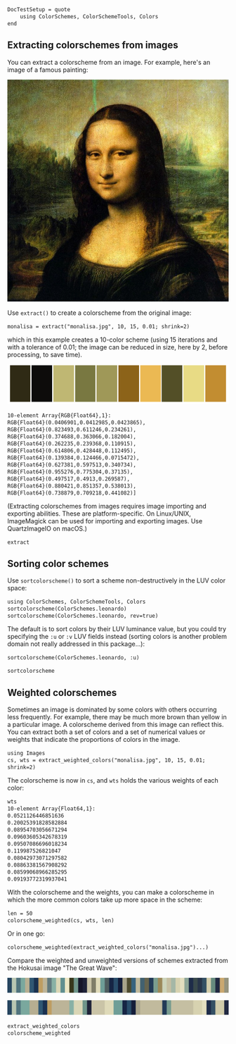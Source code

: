 ```@meta
DocTestSetup = quote
    using ColorSchemes, ColorSchemeTools, Colors
end
```

## Extracting colorschemes from images

You can extract a colorscheme from an image. For example, here's an image of a famous painting:

!["the mona lisa"](assets/figures/monalisa.jpg)

Use `extract()` to create a colorscheme from the original image:

    monalisa = extract("monalisa.jpg", 10, 15, 0.01; shrink=2)

which in this example creates a 10-color scheme (using 15 iterations and with a tolerance of 0.01; the image can be reduced in size, here by 2, before processing, to save time).

!["mona lisa extraction"](assets/figures/mona-lisa-extract.png)

    10-element Array{RGB{Float64},1}:
    RGB{Float64}(0.0406901,0.0412985,0.0423865),
    RGB{Float64}(0.823493,0.611246,0.234261),
    RGB{Float64}(0.374688,0.363066,0.182004),
    RGB{Float64}(0.262235,0.239368,0.110915),
    RGB{Float64}(0.614806,0.428448,0.112495),
    RGB{Float64}(0.139384,0.124466,0.0715472),
    RGB{Float64}(0.627381,0.597513,0.340734),
    RGB{Float64}(0.955276,0.775304,0.37135),
    RGB{Float64}(0.497517,0.4913,0.269587),
    RGB{Float64}(0.880421,0.851357,0.538013),
    RGB{Float64}(0.738879,0.709218,0.441082)]

(Extracting colorschemes from images requires image importing and exporting abilities. These are platform-specific. On Linux/UNIX, ImageMagick can be used for importing and exporting images. Use QuartzImageIO on macOS.)

```@docs
extract
```

## Sorting color schemes

Use `sortcolorscheme()` to sort a scheme non-destructively in the LUV color space:

```
using ColorSchemes, ColorSchemeTools, Colors
sortcolorscheme(ColorSchemes.leonardo)
sortcolorscheme(ColorSchemes.leonardo, rev=true)
```

The default is to sort colors by their LUV luminance value, but you could try specifying the `:u` or `:v` LUV fields instead (sorting colors is another problem domain not really addressed in this package...):

```
sortcolorscheme(ColorSchemes.leonardo, :u)
```

```@docs
sortcolorscheme
```

## Weighted colorschemes

Sometimes an image is dominated by some colors with others occurring less frequently. For example, there may be much more brown than yellow in a particular image. A colorscheme derived from this image can reflect this. You can extract both a set of colors and a set of numerical values or weights that indicate the proportions of colors in the image.

```
using Images
cs, wts = extract_weighted_colors("monalisa.jpg", 10, 15, 0.01; shrink=2)
```

The colorscheme is now in `cs`, and `wts` holds the various weights of each color:

```
wts
10-element Array{Float64,1}:
0.0521126446851636
0.20025391828582884
0.08954703056671294
0.09603605342678319
0.09507086696018234
0.119987526821047
0.08042973071297582
0.08863381567908292
0.08599068966285295
0.09193772319937041
```

With the colorscheme and the weights, you can make a colorscheme in which the more common colors take up more space in the scheme:

```
len = 50
colorscheme_weighted(cs, wts, len)
```

Or in one go:

    colorscheme_weighted(extract_weighted_colors("monalisa.jpg")...)

Compare the weighted and unweighted versions of schemes extracted from the Hokusai image "The Great Wave":

!["unweighted"](assets/figures/hok-scheme-unweighted.png)

!["weighted"](assets/figures/hok-scheme-weighted.png)

```@docs
extract_weighted_colors
colorscheme_weighted
```
